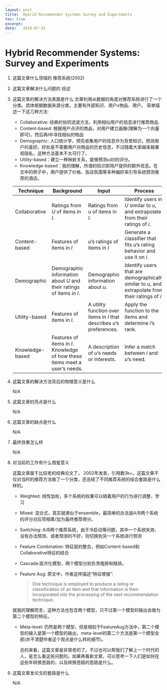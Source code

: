 ```yaml
---
layout: post
title:  Hybrid Recommender Systems Survey and Experiments
toc: true 
excerpt: 
date:   2018-07-31
---
```

# Hybrid Recommender Systems: Survey and Experiments

1. 这篇文章什么领域的
    推荐系统(2002)

2. 这篇文章解决什么问题的
    综述

3. 这篇文章的解决方法表面是什么
    文章利用从数据的角度对推荐系统进行了一个分类。具体根据数据来源分类，主要有外部知识、用户x物品、用户。
    简单描述一下这几种方法:

    - Collaborative: 经典的协同滤波方法，利用相似用户的信息进行推荐商品.
    - Content-based: 根据用户点评的商品，对用户建立画像(理解为一个向量即可)，然后再$I$中寻找相似的物品
    - Demographic: 人口统计学，预先收集用户的信息作为背景知识，预测用户的喜好。好处是不需要用户对商品的历史信息，不过随着大家越来越重视隐私，这种方法基本不太可行了。
    - Utility-based：建立一种映射关系，能够预测$u$对$i$的评分。
    - Knowledge-based：我的理解，所谓的知识即用户提供的额外信息。在文中的例子中，用户提供了价格、饭店氛围等多种偏好来引导系统预测推荐的酒店。

    | Technique        | Background                                                   | Input                                                        | Process                                                      |
    | ---------------- | ------------------------------------------------------------ | ------------------------------------------------------------ | ------------------------------------------------------------ |
    | Collaborative    | Ratings from $U$ of items in $I$.                            | Ratings from u of items in $I$.                              | Identify users in $U$ similar to $u$, and extrapolate from their ratings of $i$. |
    | Content-based    | Features of items in $I$                                     | $u$’s ratings of items in $I$                                | Generate a classifier that fits $u$’s rating behavior and use it on $i$. |
    | Demographic      | Demographic information about $U$ and their ratings of items in $I$. | Demographic information about $u$.                           | Identify users that are demographically similar to $u$, and extrapolate from their ratings of $i$. |
    | Utility-based    | Features of items in $I$.                                    | A utility function over items in $I$ that describes $u$’s preferences. | Apply the function to the items and determine $i$’s rank.    |
    | Knowledge- based | Features of items in $I$. Knowledge of how these items meet a user’s needs. | A description of $u$’s needs or interests.                   | Infer a match between $i$ and $u$’s need.                    |

    

4. 这篇文章的解决方法背后的物理意义是什么

    N/A

5. 这篇文章的亮点是什么

    N/A

6. 这篇文章的缺点是什么

    N/A

7. 最终效果怎么样

    N/A

8. 对当前的工作有什么借鉴意义

    这篇文章属于比较老的经典论文了， 2002年发表，引用数3k+。这篇文章不仅对当时的推荐方法做了一个分类，还总结了不同推荐系统的结合套路是什么样的。

    - Weighted: 线性加权，多个系统的权重可以随着用户的行为进行调整、学习

    - Mixed: 混合式，其实就类似于ensemble，最简单的办法是A/B两个系统的评分对应项相乘/加为最终推荐得分。

    - Switching: A/B两个推荐系统，由于冷启动等问题，其中一个系统失效、没有办法预测、或者预测的不好，则切换到另一个系统进行预测

    - Feature Combination: 特征层的整合，例如Content-based和Collaborative特征的结合

    - Cascade:层次化模型，两个模型分别负责粗排和精排。

    - Feature Aug: 原文中，作者这样描述“特征增强”:

      > One technique is employed to produce a rating or classification of an item and that information is then incorporated into the processing of the next recommendation technique. 

    就我的理解而言，这种方法也包含两个模型，只不过第一个模型的输出会做为第二个模型的特征。
    - Meta-level: 仍然是两个模型，但是相较于FeatureAug方法中，第二个模型的输入是第一个模型的输出，meta-level的第二个方法是第一个模型全部(并不清楚作者这个观点是什么样的细节)。

      

      总的来看，这篇文章是非常老的了。不过也可以帮我们了解上一个时代的人，是怎么看这些问题的。如果再看新文章，可以思考一下人们是如何在这些年转换思路的，以及转换思路的思路是什么。

9. 这篇文章发论文的套路是什么

    N/A

